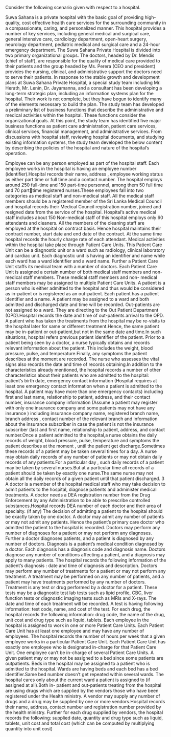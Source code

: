 Consider the following scenario given with respect to a hospital.

Suwa Sahana is a private hospital with the basic goal of providing high-quality, cost effective 
health care services for the surrounding community in a compassionate, caring, and personalized 
manner. This hospital provides a number of key services, including general medical and surgical 
care, general intensive care, cardiology department, open-heart surgery, neurology department, 
pediatric medical and surgical care and a 24-hour emergency department. The Suwa Sahana 
Private Hospital is divided into two primary organizational groups. The doctors, headed by Dr. 
Mendis (chief of staff), are responsible for the quality of medical care provided to their patients 
and the group headed by Ms. Perera (CEO and president) provides the nursing, clinical, and 
administrative support the doctors need to serve their patients. In response to the stable growth and 
development plans at Suwa Sahana Private Hospital, a special study team including Mr. Herath, 
Mr. Lenin, Dr. Jayamanna, and a consultant has been developing a long-term strategic plan, 
including an information systems plan for the hospital. Their work is not complete, but they have 
begun to identify many of the elements necessary to build the plan. The study team has developed 
a preliminary list of business functions that describe the administrative and medical activities 
within the hospital. These functions consider the organizational goals. At this point, the study team 
has identified five major business functions as patient care administration, patient care services, 
clinical services, financial management, and administrative services. From discussions with 
hospital staff, reviewing hospital documents, and studying existing information systems, the study 
team developed the below content by describing the policies of the hospital and nature of the 
hospital’s operation.

Employee can be any person employed as part of the hospital staff. Each employee works 
in the hospital is having an employee number (identifier).Hospital records their name, address , 
employee working status as either part time or full time and a contact number. The hospital 
employs around 250 full-time and 150 part-time personnel, among them 50 full time and 70 parttime registered nurses.These employees fall into two categories as medical staff and non-medical 
staff. All the medical staff members should be a registered member of the Sri Lanka Medical 
Council and hospital records their Medical Council registration number, joined and resigned date 
from the service of the hospital. Hospital’s active medical staff includes about 150
Non-medical staff of this hospital employs only 60 attendants and cleaners. All the members of 
the cleaning staff are employed at the hospital on contract basis. Hence hospital maintains their 
contract number, start date and end date of the contract. At the same time hospital records the 
hourly charge rate of each attendant. Medical activities within the hospital take place through 
Patient Care Units. This Patient Care Unit can be a diagnostic unit or a ward such as radiology, 
clinical laboratory and cardiac unit. Each diagnostic unit is having an identifier and name while 
each ward has a ward identifier and a ward name. Further a Patient Care Unit staffs its medical 
team with a number of doctors. Each Patient Care Unit is assigned a certain number of both medical 
staff members and non-medical staff members. These medical staff members and non- medical 
staff members may be assigned to multiple Patient Care Units.
A patient is a person who is either admitted to the hospital and thus would be considered as 
in-patient or is registered as an out-patient. Each patient has a patient identifier and a name. A 
patient may be assigned to a ward and both admitted and discharged date and time will be recorded. 
Out-patients are not assigned to a ward. They are directing to the Out Patient Department 
(OPD).Hospital records the date and time of out-patients arrival to the OPD. A patient who has 
taken the treatments from the hospital may be re-visits to the hospital later for same or different 
treatment.Hence, the same patient may be in-patient or out-patient,but not in the same date and 
time.In such situations, hospital refers previous patient identifier of the patient. Prior to a patient 
being seen by a doctor, a nurse typically obtains and records relevant information about the patient. 
This includes the weight, blood pressure, pulse, and temperature.Finally, any symptoms the patient 
describes at the moment are recorded. The nurse who assesses the vital signs also records the date 
and time of records obtaining.In addition to the characteristics already mentioned, the hospital 
records a number of other characteristics about their patients who are admitted to the hospital: 
patient’s birth date, emergency contact information (Hospital requires at least one emergency 
contact information when a patient is admitted to the hospital. A patient may have more than one 
emergency contacts) including first and last name, relationship to patient, address, and their contact 
number, insurance company information (Assume a patient may register with only one insurance 
company and some patients may not have any insurance ) including insurance company name, 
registered branch name, branch address , contact number of the relevant branch and information 
about the insurance subscriber in case the patient is not the insurance subscriber (last and first name, 
relationship to patient, address, and contact number.Once a patient admitted to the hospital,a nurse 
obtains the daily records of weight, blood pressure, pulse, temperature and symptoms the patient 
describes at the moment , until the patient get discharge.Sometimes these records of a patient may 
be taken several times for a day. A nurse may obtain daily records of any number of patients or 
may not obtain daily records of any patients.For a particular day , such daily records of a patient 
may be taken by several nurses.But at a particular time all records of a patient should be taken by 
exactly one nurse.The same nurse may not obtain all the daily records of a given patient until that 
patient discharged.
3
A doctor is a member of the hospital medical staff who may take decision to admit patients 
to the hospital, diagnose patients and administer medical treatments. A doctor needs a DEA 
registration number from the Drug Enforcement by any Administration to be able to prescribe 
controlled substances.Hospital records DEA number of each doctor and their area of specialty. (if 
any) The decision of admitting a patient to the hospital should be exactly taken by one doctor. A 
doctor may admit any number of patients or may not admit any patients. Hence the patient’s 
primary care doctor who admitted the patient to the hospital is recorded. Doctors may perform any 
number of diagnoses for a patient or may not perform any diagnoses. Further a doctor diagnoses 
patients, and a patient is diagnosed by any number of doctors. Diagnosis is a patient’s medical 
condition diagnosed by a doctor. Each diagnosis has a diagnosis code and diagnosis name. Doctors 
diagnose any number of conditions affecting a patient, and a diagnosis may apply to many patients. 
The hospital records the following information of the patient’s diagnosis : date and time of 
diagnosis and description. Doctors may perform any number of treatments for a patient or may not 
perform any treatment. A treatment may be performed on any number of patients, and a patient 
may have treatments performed by any number of doctors. Treatment is any test or drug performed 
by a doctor for a patient. These tests may be a diagnostic test lab tests such as lipid profile, CBC, 
liver function tests or diagnostic imaging tests such as MRIs and X-rays. The date and time of each 
treatment will be recorded. A test is having following information: test code, name, and cost of the 
test. For each drug, the hospital records the following information: drug code, the name of the 
drug, unit cost and drug type such as liquid, tablets.
Each employee in the hospital is assigned to work in one or more Patient Care Units. Each 
Patient Care Unit has at least one employee and may have any number of employees. The hospital 
records the number of hours per week that a given employee works in a particular Patient Care 
Unit. Each Patient Care Unit has exactly one employee who is designated in-charge for that Patient 
Care Unit. One employee can’t be in-charge of several Patient Care Units. A given patient may or 
may not be assigned to a bed since some patients are outpatients. Beds in the hospital may be 
assigned to a patient who is admitted to the hospital. Wards are having beds and each bed has a 
bed identifier.Same bed number doesn’t get repeated within several wards. The hospital cares only 
about the current ward a patient is assigned to (if assigned at all).Both in- patient and out-patients 
treating from the hospital are using drugs which are supplied by the vendors those who have been 
registered under the Health ministry. A vendor may supply any number of drugs and a drug may 
be supplied by one or more vendors.Hospital records their name, address, contact number and 
registration number provided by the health ministry. Further for each drug supplied by vendors, 
the hospital records the following: supplied date, quantity and drug type such as liquid, tablets, 
unit cost and total cost (which can be computed by multiplying quantity into unit cost)